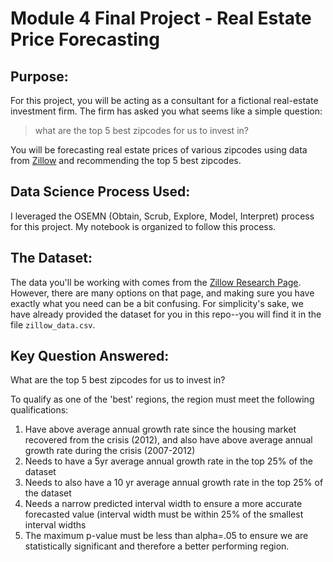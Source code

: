 
# Module 4 Final Project - Real Estate Price Forecasting

## Purpose:
For this project, you will be acting as a consultant for a fictional real-estate investment firm. The firm has asked you what seems like a simple question:

> what are the top 5 best zipcodes for us to invest in?

You will be forecasting real estate prices of various zipcodes using data from [Zillow](https://www.zillow.com/research/data/) and recommending the top 5 best zipcodes.

## Data Science Process Used:
I leveraged the OSEMN (Obtain, Scrub, Explore, Model, Interpret) process for this project. My notebook is organized to follow this process.

## The Dataset:
The data you'll be working with comes from the [Zillow Research Page](https://www.zillow.com/research/data/). However, there are many options on that page, and making sure you have exactly what you need can be a bit confusing. For simplicity's sake, we have already provided the dataset for you in this repo--you will find it in the file `zillow_data.csv`.

## Key Question Answered:
What are the top 5 best zipcodes for us to invest in?

To qualify as one of the 'best' regions, the region must meet the following qualifications: 
1. Have above average annual growth rate since the housing market recovered from the crisis (2012), and also have above average annual growth rate during the crisis (2007-2012)
2. Needs to have a 5yr average annual growth rate in the top 25% of the dataset
3. Needs to also have a 10 yr average annual growth rate in the top 25% of the dataset
4. Needs a narrow predicted interval width to ensure a more accurate forecasted value (interval width must be within 25% of the smallest interval widths
5. The maximum p-value must be less than alpha=.05 to ensure we are statistically significant and therefore a better performing region.
